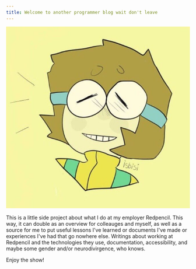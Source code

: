 ```yaml
---
title: Welcome to another programmer blog wait don't leave
---
```


![My profile image on GitHub. A yellow background with a smiling/blushing person, with big round glasses attached using a blue strap behind their head, brown hair almost to neck-length. Their outfit is yellow with two greenish-blue stripes. The artist handle is isbisi](assets/Dendy.jpg)

This is a little side project about what I do at my employer Redpencil.
This way, it can double as an overview for colleauges and myself, as well as a source for me to put useful lessons I've learned or documents I've made or experiences I've had that go nowhere else. Writings about working at Redpencil and the technologies they use, documentation, accessibility, and maybe some gender and/or neurodivirgence, who knows.

Enjoy the show!

